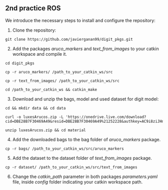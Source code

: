 ## 2nd practice ROS

We introduce the necessary steps to install and configure the repository:

1. Clone the repository:

```
git clone https://github.com/javierganan99/digit_pkgs.git
```

2. Add the packages *aruco_markers* and *text_from_images* to your catkin workspace and compile it.

```
cd digit_pkgs
```
```
cp -r aruco_markers/ /path_to_your_catkin_ws/src
```

```
cp -r text_from_images/ /path_to_your_catkin_ws/src
```

```
cd /path_to_your_catkin_ws && catkin_make
```

3. Download and unzip the bags, model and used dataset for digit model:

```
cd && mkdir data && cd data
```

```
curl -o luxesArucos.zip -L 'https://onedrive.live.com/download?cid=DBE28B7F30469A49&resid=DBE28B7F30469A49%21252228&authkey=AC9i8ziJHnd95Vo'
```

```
unzip luxesArucos.zip && cd material
```

4. Add the downloaded bags to the bag folder of *aruco_markers* package.

```
cp -r bags/ /path_to_your_catkin_ws/src/aruco_markers
```

5. Add the dataset to the dataset folder of *text_from_images* package.

```
cp -r dataset/ /path_to_your_catkin_ws/src/text_from_images
```

6. Change the *catkin_path* parameter in both packages *parameters.yaml* file, inside *config* folder indicating your catkin workspace path.

